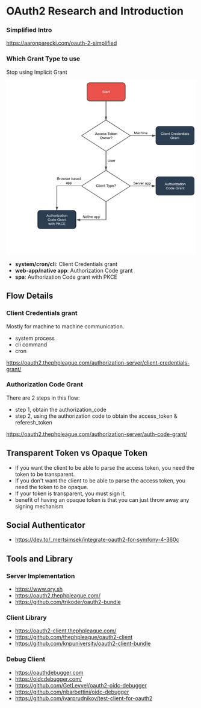 # OAuth2 Research and Introduction

### Simplified Intro

https://aaronparecki.com/oauth-2-simplified

### Which Grant Type to use

Stop using Implicit Grant

![BD7E028B-A87E-4D25-991E-7A79C2D07EAE](images/BD7E028B-A87E-4D25-991E-7A79C2D07EAE.png)

-   **system/cron/cli**: Client Credentials grant
-   **web-app/native app**: Authorization Code grant
-   **spa**: Authorization Code grant with PKCE

## Flow Details

### Client Credentials grant

Mostly for machine to machine communication.
-   system process
-   cli command
-   cron

https://oauth2.thephpleague.com/authorization-server/client-credentials-grant/

### Authorization Code Grant

There are 2 steps in this flow:
-   step 1, obtain the authorization_code
-   step 2, using the authorization code to obtain the access_token & referesh_token

https://oauth2.thephpleague.com/authorization-server/auth-code-grant/

### 

## Transparent Token vs Opaque Token

-   If you want the client to be able to parse the access token, you need the token to be transparent.
-   If you don't want the client to be able to parse the access token, you need the token to be opaque.
-   If your token is transparent, you must sign it,
-   benefit of having an opaque token is that you can just throw away any signing mechanism

## Social Authenticator

-   https://dev.to/_mertsimsek/integrate-oauth2-for-symfony-4-360c

## Tools and Library

### Server Implementation

-   https://www.ory.sh
-   https://oauth2.thephpleague.com/
-   https://github.com/trikoder/oauth2-bundle


### Client Library

-   https://oauth2-client.thephpleague.com/
-   https://github.com/thephpleague/oauth2-client
-   https://github.com/knpuniversity/oauth2-client-bundle

### Debug Client

-   https://oauthdebugger.com
-   https://oidcdebugger.com/
-   https://github.com/GetLevvel/oauth2-oidc-debugger
-   https://github.com/nbarbettini/oidc-debugger
-   https://github.com/ivarprudnikov/test-client-for-oauth2